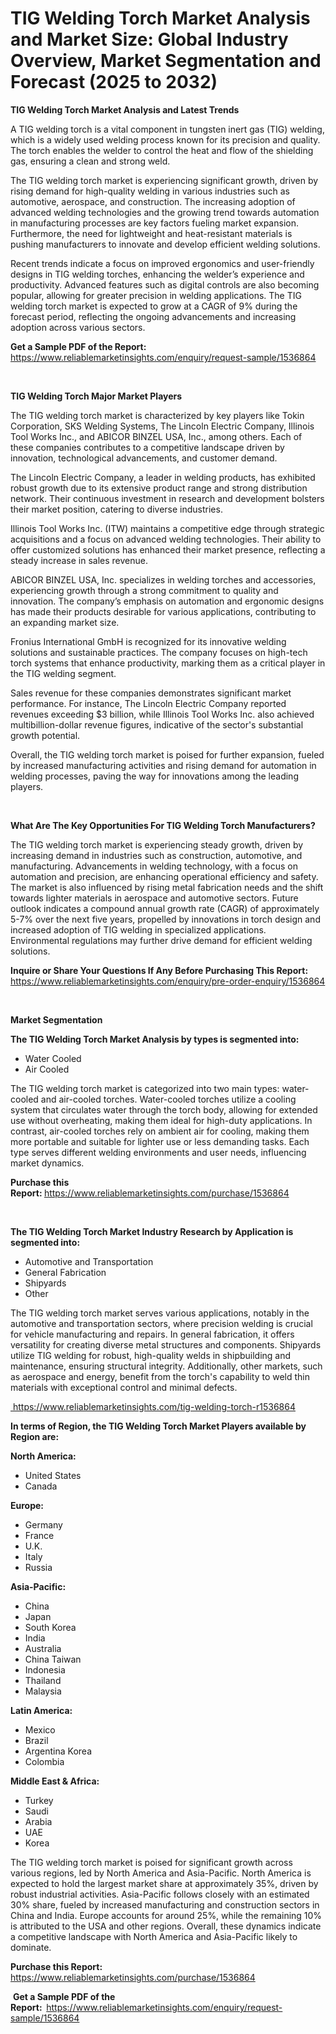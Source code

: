 <p><h1>TIG Welding Torch Market Analysis and Market Size: Global Industry Overview, Market Segmentation and Forecast (2025 to 2032)</h1></p><p><strong>TIG Welding Torch Market Analysis and Latest Trends</strong></p>
<p><p>A TIG welding torch is a vital component in tungsten inert gas (TIG) welding, which is a widely used welding process known for its precision and quality. The torch enables the welder to control the heat and flow of the shielding gas, ensuring a clean and strong weld. </p><p>The TIG welding torch market is experiencing significant growth, driven by rising demand for high-quality welding in various industries such as automotive, aerospace, and construction. The increasing adoption of advanced welding technologies and the growing trend towards automation in manufacturing processes are key factors fueling market expansion. Furthermore, the need for lightweight and heat-resistant materials is pushing manufacturers to innovate and develop efficient welding solutions.</p><p>Recent trends indicate a focus on improved ergonomics and user-friendly designs in TIG welding torches, enhancing the welder’s experience and productivity. Advanced features such as digital controls are also becoming popular, allowing for greater precision in welding applications. The TIG welding torch market is expected to grow at a CAGR of 9% during the forecast period, reflecting the ongoing advancements and increasing adoption across various sectors.</p></p>
<p><strong>Get a Sample PDF of the Report:&nbsp;</strong> <a href="https://www.reliablemarketinsights.com/enquiry/request-sample/1536864?utm_campaign=3364&utm_medium=2&utm_source=Github&utm_content=ia&utm_term=16042025&utm_id=tig-welding-torch">https://www.reliablemarketinsights.com/enquiry/request-sample/1536864</a></p>
<p>&nbsp;</p>
<p><strong>TIG Welding Torch Major Market Players</strong></p>
<p><p>The TIG welding torch market is characterized by key players like Tokin Corporation, SKS Welding Systems, The Lincoln Electric Company, Illinois Tool Works Inc., and ABICOR BINZEL USA, Inc., among others. Each of these companies contributes to a competitive landscape driven by innovation, technological advancements, and customer demand.</p><p>The Lincoln Electric Company, a leader in welding products, has exhibited robust growth due to its extensive product range and strong distribution network. Their continuous investment in research and development bolsters their market position, catering to diverse industries.</p><p>Illinois Tool Works Inc. (ITW) maintains a competitive edge through strategic acquisitions and a focus on advanced welding technologies. Their ability to offer customized solutions has enhanced their market presence, reflecting a steady increase in sales revenue.</p><p>ABICOR BINZEL USA, Inc. specializes in welding torches and accessories, experiencing growth through a strong commitment to quality and innovation. The company’s emphasis on automation and ergonomic designs has made their products desirable for various applications, contributing to an expanding market size.</p><p>Fronius International GmbH is recognized for its innovative welding solutions and sustainable practices. The company focuses on high-tech torch systems that enhance productivity, marking them as a critical player in the TIG welding segment.</p><p>Sales revenue for these companies demonstrates significant market performance. For instance, The Lincoln Electric Company reported revenues exceeding $3 billion, while Illinois Tool Works Inc. also achieved multibillion-dollar revenue figures, indicative of the sector's substantial growth potential. </p><p>Overall, the TIG welding torch market is poised for further expansion, fueled by increased manufacturing activities and rising demand for automation in welding processes, paving the way for innovations among the leading players.</p></p>
<p>&nbsp;</p>
<p><strong>What Are The Key Opportunities For TIG Welding Torch Manufacturers?</strong></p>
<p><p>The TIG welding torch market is experiencing steady growth, driven by increasing demand in industries such as construction, automotive, and manufacturing. Advancements in welding technology, with a focus on automation and precision, are enhancing operational efficiency and safety. The market is also influenced by rising metal fabrication needs and the shift towards lighter materials in aerospace and automotive sectors. Future outlook indicates a compound annual growth rate (CAGR) of approximately 5-7% over the next five years, propelled by innovations in torch design and increased adoption of TIG welding in specialized applications. Environmental regulations may further drive demand for efficient welding solutions.</p></p>
<p><strong>Inquire or Share Your Questions If Any Before Purchasing This Report:</strong> <a href="https://www.reliablemarketinsights.com/enquiry/pre-order-enquiry/1536864?utm_campaign=3364&utm_medium=2&utm_source=Github&utm_content=ia&utm_term=16042025&utm_id=tig-welding-torch">https://www.reliablemarketinsights.com/enquiry/pre-order-enquiry/1536864</a></p>
<p>&nbsp;</p>
<p><strong>Market Segmentation</strong></p>
<p><strong>The TIG Welding Torch Market Analysis by types is segmented into:</strong></p>
<p><ul><li>Water Cooled</li><li>Air Cooled</li></ul></p>
<p><p>The TIG welding torch market is categorized into two main types: water-cooled and air-cooled torches. Water-cooled torches utilize a cooling system that circulates water through the torch body, allowing for extended use without overheating, making them ideal for high-duty applications. In contrast, air-cooled torches rely on ambient air for cooling, making them more portable and suitable for lighter use or less demanding tasks. Each type serves different welding environments and user needs, influencing market dynamics.</p></p>
<p><strong>Purchase this Report:&nbsp;</strong><a href="https://www.reliablemarketinsights.com/purchase/1536864?utm_campaign=3364&utm_medium=2&utm_source=Github&utm_content=ia&utm_term=16042025&utm_id=tig-welding-torch">https://www.reliablemarketinsights.com/purchase/1536864</a></p>
<p>&nbsp;</p>
<p><strong>The TIG Welding Torch Market Industry Research by Application is segmented into:</strong></p>
<p><ul><li>Automotive and Transportation</li><li>General Fabrication</li><li>Shipyards</li><li>Other</li></ul></p>
<p><p>The TIG welding torch market serves various applications, notably in the automotive and transportation sectors, where precision welding is crucial for vehicle manufacturing and repairs. In general fabrication, it offers versatility for creating diverse metal structures and components. Shipyards utilize TIG welding for robust, high-quality welds in shipbuilding and maintenance, ensuring structural integrity. Additionally, other markets, such as aerospace and energy, benefit from the torch's capability to weld thin materials with exceptional control and minimal defects.</p></p>
<p><a href="https://www.reliablemarketinsights.com/tig-welding-torch-r1536864?utm_campaign=3364&utm_medium=2&utm_source=Github&utm_content=ia&utm_term=16042025&utm_id=tig-welding-torch">&nbsp;https://www.reliablemarketinsights.com/tig-welding-torch-r1536864</a></p>
<p><strong>In terms of Region, the TIG Welding Torch Market Players available by Region are:</strong></p>
<p>
    <p> <strong> North America: </strong>
        <ul>
            <li>United States</li>
            <li>Canada</li>
        </ul>
        </p> 
    <p> <strong> Europe: </strong>
        <ul>
            <li>Germany</li>
            <li>France</li>
            <li>U.K.</li>
            <li>Italy</li>
            <li>Russia</li>
        </ul>
        </p> 
    <p> <strong> Asia-Pacific: </strong>
        <ul>
            <li>China</li>
            <li>Japan</li>
            <li>South Korea</li>
            <li>India</li>
            <li>Australia</li>
            <li>China Taiwan</li>
            <li>Indonesia</li>
            <li>Thailand</li>
            <li>Malaysia</li>
        </ul>
        </p> 
    <p> <strong> Latin America: </strong>
        <ul>
            <li>Mexico</li>
            <li>Brazil</li>
            <li>Argentina Korea</li>
            <li>Colombia</li>
        </ul>
        </p> 
    <p> <strong> Middle East & Africa: </strong>
        <ul>
            <li>Turkey</li>
            <li>Saudi</li>
            <li>Arabia</li>
            <li>UAE</li>
            <li>Korea</li>
        </ul>
    </p>
    </p>
<p><p>The TIG welding torch market is poised for significant growth across various regions, led by North America and Asia-Pacific. North America is expected to hold the largest market share at approximately 35%, driven by robust industrial activities. Asia-Pacific follows closely with an estimated 30% share, fueled by increased manufacturing and construction sectors in China and India. Europe accounts for around 25%, while the remaining 10% is attributed to the USA and other regions. Overall, these dynamics indicate a competitive landscape with North America and Asia-Pacific likely to dominate.</p></p>
<p><strong>Purchase this Report: </strong><a href="https://www.reliablemarketinsights.com/purchase/1536864?utm_campaign=3364&utm_medium=2&utm_source=Github&utm_content=ia&utm_term=16042025&utm_id=tig-welding-torch">https://www.reliablemarketinsights.com/purchase/1536864</a></p>
<p>&nbsp;<strong>Get a Sample PDF of the Report:&nbsp;&nbsp;</strong><a href="https://www.reliablemarketinsights.com/enquiry/request-sample/1536864?utm_campaign=3364&utm_medium=2&utm_source=Github&utm_content=ia&utm_term=16042025&utm_id=tig-welding-torch">https://www.reliablemarketinsights.com/enquiry/request-sample/1536864</a></p>
<p><strong></strong></p>
<p><p></p><p></p><p></p></p>